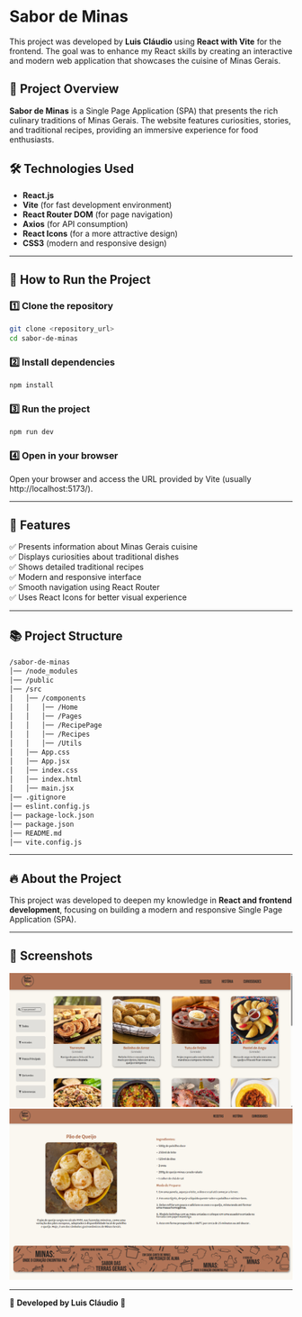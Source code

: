# Sabor de Minas

This project was developed by **Luis Cláudio** using **React with Vite** for the frontend. The goal was to enhance my React skills by creating an interactive and modern web application that showcases the cuisine of Minas Gerais.

## 📝 Project Overview

**Sabor de Minas** is a Single Page Application (SPA) that presents the rich culinary traditions of Minas Gerais. The website features curiosities, stories, and traditional recipes, providing an immersive experience for food enthusiasts.

## 🛠️ Technologies Used

- **React.js**
- **Vite** (for fast development environment)
- **React Router DOM** (for page navigation)
- **Axios** (for API consumption)
- **React Icons** (for a more attractive design)
- **CSS3** (modern and responsive design)

---

## 🚀 How to Run the Project

### 1️⃣ Clone the repository

```sh
git clone <repository_url>
cd sabor-de-minas
```

### 2️⃣ Install dependencies

```sh
npm install
```

### 3️⃣ Run the project

```sh
npm run dev
```

### 4️⃣ Open in your browser

Open your browser and access the URL provided by Vite (usually http://localhost:5173/).

---

## 📌 Features

✅ Presents information about Minas Gerais cuisine  
✅ Displays curiosities about traditional dishes  
✅ Shows detailed traditional recipes  
✅ Modern and responsive interface  
✅ Smooth navigation using React Router  
✅ Uses React Icons for better visual experience  

---

## 📚 Project Structure

```
/sabor-de-minas
│── /node_modules
│── /public
│── /src
│   │── /components
│   │   │── /Home
│   │   │── /Pages
│   │   │── /RecipePage
│   │   │── /Recipes
│   │   │── /Utils
│   │── App.css
│   │── App.jsx
│   │── index.css
│   │── index.html
│   │── main.jsx
│── .gitignore
│── eslint.config.js
│── package-lock.json
│── package.json
│── README.md
│── vite.config.js       
```

---

## 🔥 About the Project

This project was developed to deepen my knowledge in **React and frontend development**, focusing on building a modern and responsive Single Page Application (SPA).

---

## 🌟 Screenshots

![Recipes Page](public/assets/img/SCREENSHOTS/1.png)
![Home Page](public/assets/img/SCREENSHOTS/3.png)

---

🚀 **Developed by Luis Cláudio** 💪